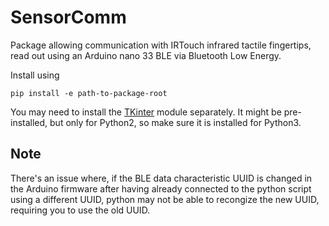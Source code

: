 # SensorComm

Package allowing communication with IRTouch infrared tactile fingertips, read out using an Arduino nano 33 BLE via Bluetooth Low Energy.

Install using 
```
pip install -e path-to-package-root
```

You may need to install the [TKinter](https://riptutorial.com/tkinter/example/3206/installation-or-setup) module separately. It might be pre-installed, but only for Python2, so make sure it is installed for Python3.
## Note
There's an issue where, if the BLE data characteristic UUID is changed in the Arduino firmware after having already connected to the python script using a different UUID, python may not be able to recongize the new UUID, requiring you to use the old UUID.
